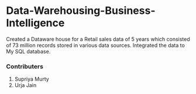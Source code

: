 # Data-Warehousing-Business-Intelligence

Created a Dataware house for a Retail sales data of 5 years which consisted of 73 million records stored in various data sources. 
Integrated the data to My SQL database.


### Contributers
1. Supriya Murty
2. Urja Jain
